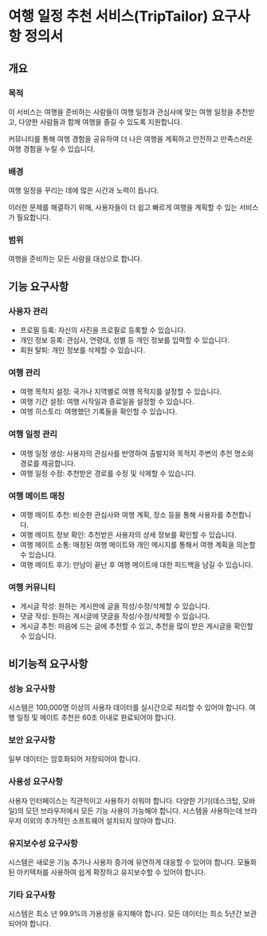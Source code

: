 # 여행 일정 추천 서비스(TripTailor) 요구사항 정의서

## **개요**

### **목적**

이 서비스는 여행을 준비하는 사람들이 여행 일정과 관심사에 맞는 여행 일정을 추천받고, 다양한 사람들과 함께 여행을 즐길 수 있도록 지원합니다.

커뮤니티를 통해 여행 경험을 공유하여 더 나은 여행을 계획하고 안전하고 만족스러운 여행 경험을 누릴 수 있습니다.

### 배경

여행 일정을 꾸리는 데에 많은 시간과 노력이 듭니다.

이러한 문제를 해결하기 위해, 사용자들이 더 쉽고 빠르게 여행을 계획할 수 있는 서비스가 필요합니다.


### 범위

여행을 준비하는 모든 사람을 대상으로 합니다.

## **기능 요구사항**

### 사용자 관리

- 프로필 등록: 자신의 사진을 프로필로 등록할 수 있습니다.
- 개인 정보 등록: 관심사, 연령대, 성별 등 개인 정보를 입력할 수 있습니다.
- 회원 탈퇴: 개인 정보를 삭제할 수 있습니다.

### 여행 관리

- 여행 목적지 설정: 국가나 지역별로 여행 목적지를 설정할 수 있습니다.
- 여행 기간 설정: 여행 시작일과 종료일을 설정할 수 있습니다.
- 여행 히스토리: 여행했던 기록들을 확인할 수 있습니다.

### 여행 일정 관리

- 여행 일정 생성: 사용자의 관심사를 반영하여 출발지와 목적지 주변의 추천 명소와 경로를 제공합니다.
- 여행 일정 수정: 추천받은 경로를 수정 및 삭제할 수 있습니다.

### 여행 메이트 매칭

- 여행 메이트 추천: 비슷한 관심사와 여행 계획, 장소 등을 통해 사용자를 추천합니다.
- 여행 메이트 정보 확인: 추천받은 사용자의 상세 정보를 확인할 수 있습니다.
- 여행 메이트 소통: 매칭된 여행 메이트와 개인 메시지를 통해서 여행 계획을 의논할 수 있습니다.
- 여행 메이트 후기: 만남이 끝난 후 여행 메이트에 대한 피드백을 남길 수 있습니다.

### 여행 커뮤니티

- 게시글 작성: 원하는 게시판에 글을 작성/수정/삭제할 수 있습니다.
- 댓글 작성: 원하는 게시글에 댓글을 작성/수정/삭제할 수 있습니다.
- 게시글 추천: 마음에 드는 글에 추천할 수 있고, 추천을 많이 받은 게시글을 확인할 수 있습니다.

## **비기능적 요구사항**

### **성능 요구사항**

시스템은 100,000명 이상의 사용자 데이터를 실시간으로 처리할 수 있어야 합니다. 여행 일정 및 메이트 추천은 60초 이내로 완료되어야 합니다.

### **보안 요구사항**

일부 데이터는 암호화되어 저장되어야 합니다.

### **사용성 요구사항**

사용자 인터페이스는 직관적이고 사용하기 쉬워야 합니다. 다양한 기기(데스크탑, 모바일)의 모던 브라우저에서 모든 기능 사용이 가능해야 합니다. 시스템을 사용하는데 브라우저 이외의 추가적인 소프트웨어 설치되지 않아야 합니다.

### **유지보수성 요구사항**

시스템은 새로운 기능 추가나 사용자 증가에 유연하게 대응할 수 있어야 합니다. 모듈화된 아키텍처를 사용하여 쉽게 확장하고 유지보수할 수 있어야 합니다.

### **기타 요구사항**

시스템은 최소 년 99.9%의 가용성을 유지해야 합니다. 모든 데이터는 최소 5년간 보관되어야 합니다.